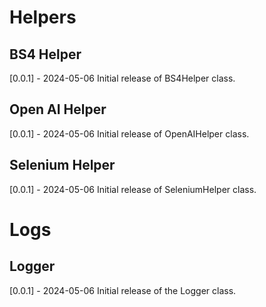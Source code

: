
# Helpers

## BS4 Helper

[0.0.1] - 2024-05-06
Initial release of BS4Helper class.

## Open AI Helper

[0.0.1] - 2024-05-06
Initial release of OpenAIHelper class.

## Selenium Helper

[0.0.1] - 2024-05-06
Initial release of SeleniumHelper class.

# Logs

## Logger

[0.0.1] - 2024-05-06
Initial release of the Logger class.
